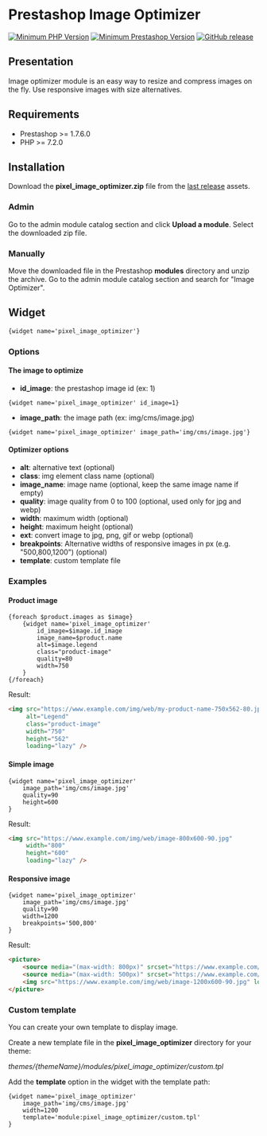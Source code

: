 # Prestashop Image Optimizer

[![Minimum PHP Version](https://img.shields.io/badge/php-%3E%3D%207.2-green)](https://php.net/)
[![Minimum Prestashop Version](https://img.shields.io/badge/prestashop-%3E%3D%201.7.6.0-green)](https://www.prestashop.com)
[![GitHub release](https://img.shields.io/github/v/release/Pixel-Open/prestashop-image-optimizer)](https://github.com/Pixel-Open/prestashop-image-optimizer/releases)

## Presentation

Image optimizer module is an easy way to resize and compress images on the fly. Use responsive images with size alternatives.

## Requirements

- Prestashop >= 1.7.6.0
- PHP >= 7.2.0

## Installation

Download the **pixel_image_optimizer.zip** file from the [last release](https://github.com/Pixel-Open/prestashop-image-optimizer/releases/latest) assets.

### Admin

Go to the admin module catalog section and click **Upload a module**. Select the downloaded zip file.

### Manually

Move the downloaded file in the Prestashop **modules** directory and unzip the archive. Go to the admin module catalog section and search for "Image Optimizer".

## Widget

```html
{widget name='pixel_image_optimizer'}
```

### Options

#### The image to optimize

- **id_image**: the prestashop image id (ex: 1)

```smarty
{widget name='pixel_image_optimizer' id_image=1}
```

- **image_path**: the image path (ex: img/cms/image.jpg)

```smarty
{widget name='pixel_image_optimizer' image_path='img/cms/image.jpg'}
```

#### Optimizer options

- **alt**: alternative text (optional)
- **class**: img element class name (optional)
- **image_name**: image name (optional, keep the same image name if empty)
- **quality**: image quality from 0 to 100 (optional, used only for jpg and webp)
- **width**: maximum width (optional)
- **height**: maximum height (optional)
- **ext**: convert image to jpg, png, gif or webp (optional)
- **breakpoints**: Alternative widths of responsive images in px (e.g. "500,800,1200") (optional)
- **template**: custom template file

### Examples

#### Product image

```smarty
{foreach $product.images as $image}
    {widget name='pixel_image_optimizer'
        id_image=$image.id_image
        image_name=$product.name
        alt=$image.legend
        class="product-image"
        quality=80
        width=750
    }
{/foreach}
```

Result:

```html
<img src="https://www.example.com/img/web/my-product-name-750x562-80.jpg"
     alt="Legend"
     class="product-image"
     width="750"
     height="562"
     loading="lazy" />
```

#### Simple image

```smarty
{widget name='pixel_image_optimizer'
    image_path='img/cms/image.jpg'
    quality=90
    height=600
}
```

Result:

```html
<img src="https://www.example.com/img/web/image-800x600-90.jpg"
     width="800"
     height="600"
     loading="lazy" />
```

#### Responsive image

```smarty
{widget name='pixel_image_optimizer'
    image_path='img/cms/image.jpg'
    quality=90
    width=1200
    breakpoints='500,800'
}
```

Result:

```html
<picture>
    <source media="(max-width: 800px)" srcset="https://www.example.com/img/web/image-800x400-90.jpg" />
    <source media="(max-width: 500px)" srcset="https://www.example.com/img/web/image-500x250-90.jpg" />
    <img src="https://www.example.com/img/web/image-1200x600-90.jpg" loading="lazy" />
</picture>
```

### Custom template

You can create your own template to display image.

Create a new template file in the **pixel_image_optimizer** directory for your theme:

*themes/{themeName}/modules/pixel_image_optimizer/custom.tpl*

Add the **template** option in the widget with the template path:

```smarty
{widget name='pixel_image_optimizer'
    image_path='img/cms/image.jpg'
    width=1200
    template='module:pixel_image_optimizer/custom.tpl'
}
```